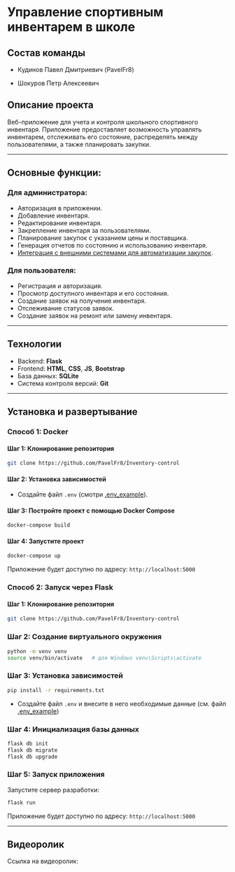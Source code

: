 # Управление спортивным инвентарем в школе

## Состав команды

* Кудинов Павел Дмитриевич (PavelFr8)

* Шокуров Петр Алексеевич

## Описание проекта
Веб-приложение для учета и контроля школьного спортивного инвентаря. Приложение предоставляет возможность управлять 
инвентарем, отслеживать его состояние, распределять между пользователями, а также планировать закупки.  

---

## Основные функции:
### Для администратора:
- Авторизация в приложении.
- Добавление инвентаря.
- Редактирование инвентаря.
- Закрепление инвентаря за пользователями.
- Планирование закупок с указанием цены и поставщика.
- Генерация отчетов по состоянию и использованию инвентаря.
- [Интеграция с внешними системами для автоматизации закупок](https://github.com/PavelFr8/Inventory-control/blob/main/app/api/API_DOC.md).

### Для пользователя:
- Регистрация и авторизация.
- Просмотр доступного инвентаря и его состояния.
- Создание заявок на получение инвентаря.
- Отслеживание статусов заявок.
- Создание заявок на ремонт или замену инвентаря.

---

## Технологии
- Backend: **Flask**
- Frontend: **HTML**, **CSS**, **JS**, **Bootstrap**
- База данных: **SQLite**
- Система контроля версий: **Git**

---

## Установка и развертывание

### Способ 1: Docker

#### Шаг 1: Клонирование репозитория
```bash  
git clone https://github.com/PavelFr8/Inventory-control  
```
#### Шаг 2: Установка зависимостей
- Создайте файл `.env` (смотри [.env_example](https://github.com/PavelFr8/Inventory-control/blob/main/.env_example)).

#### Шаг 3: Постройте проект с помощью Docker Compose
```bash  
docker-compose build  
```

#### Шаг 4: Запустите проект
```bash  
docker-compose up  
```

Приложение будет доступно по адресу: `http://localhost:5000`

### Способ 2: Запуск через Flask

#### Шаг 1: Клонирование репозитория
```bash
git clone https://github.com/PavelFr8/Inventory-control
```

### Шаг 2: Создание виртуального окружения
```bash
python -m venv venv
source venv/bin/activate   # для Windows venv\Scripts\activate      
```

### Шаг 3: Установка зависимостей
```bash
pip install -r requirements.txt
```

- Создайте файл `.env` и внесите в него необходимые данные (см. файл [.env_example](https://github.com/PavelFr8/Inventory-control/blob/main/.env_example))

### Шаг 4: Инициализация базы данных
```bash
flask db init
flask db migrate
flask db upgrade
```

### Шаг 5: Запуск приложения
Запустите сервер разработки:
```bash
flask run
```
Приложение будет доступно по адресу: `http://localhost:5000`

---

## Видеоролик
Ссылка на видеоролик: 



